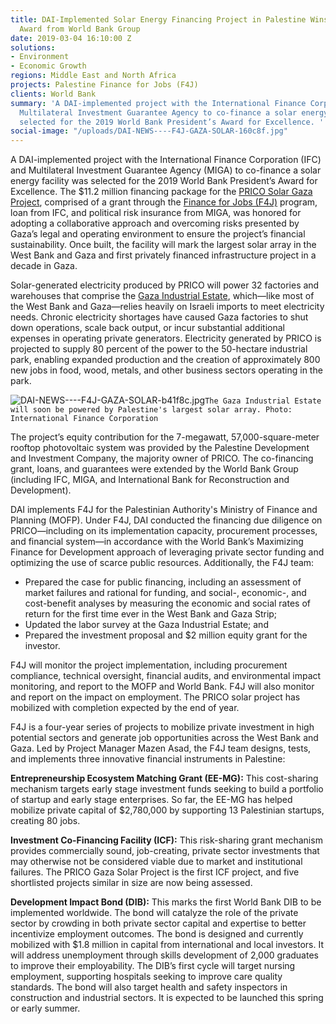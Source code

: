 ```yaml
---
title: DAI-Implemented Solar Energy Financing Project in Palestine Wins Excellence
  Award from World Bank Group
date: 2019-03-04 16:10:00 Z
solutions:
- Environment
- Economic Growth
regions: Middle East and North Africa
projects: Palestine Finance for Jobs (F4J)
clients: World Bank
summary: 'A DAI-implemented project with the International Finance Corporation and
  Multilateral Investment Guarantee Agency to co-finance a solar energy facility was
  selected for the 2019 World Bank President’s Award for Excellence. '
social-image: "/uploads/DAI-NEWS----F4J-GAZA-SOLAR-160c8f.jpg"
---
```


A DAI-implemented project with the International Finance Corporation (IFC) and Multilateral Investment Guarantee Agency (MIGA) to co-finance a solar energy facility was selected for the 2019 World Bank President’s Award for Excellence. The $11.2 million financing package for the [PRICO Solar Gaza Project](https://www.worldbank.org/en/about/partners/brief/west-bank-and-gaza-securing-energy-for-growth-and-development), comprised of a grant through the [Finance for Jobs (F4J)](https://www.dai.com/our-work/projects/palestine-finance-for-jobs-f4j) program, loan from IFC, and political risk insurance from MIGA, was honored for adopting a collaborative approach and overcoming risks presented by Gaza’s legal and operating environment to ensure the project’s financial sustainability. Once built, the facility will mark the largest solar array in the West Bank and Gaza and first privately financed infrastructure project in a decade in Gaza.

Solar-generated electricity produced by PRICO will power 32 factories and warehouses that comprise the [Gaza Industrial Estate](https://www.ifc.org/wps/wcm/connect/news_ext_content/ifc_external_corporate_site/news+and+events/news/impact-stories/solar-power-gaza), which—like most of the West Bank and Gaza—relies heavily on Israeli imports to meet electricity needs. Chronic electricity shortages have caused Gaza factories to shut down operations, scale back output, or incur substantial additional expenses in operating private generators. Electricity generated by PRICO is projected to supply 80 percent of the power to the 50-hectare industrial park, enabling expanded production and the creation of approximately 800 new jobs in food, wood, metals, and other business sectors operating in the park.

![DAI-NEWS----F4J-GAZA-SOLAR-b41f8c.jpg](/uploads/DAI-NEWS----F4J-GAZA-SOLAR-b41f8c.jpg)`The Gaza Industrial Estate will soon be powered by Palestine's largest solar array. Photo: International Finance Corporation`

The project’s equity contribution for the 7-megawatt, 57,000-square-meter rooftop photovoltaic system was provided by the Palestine Development and Investment Company, the majority owner of PRICO. The co-financing grant, loans, and guarantees were extended by the World Bank Group (including IFC, MIGA, and International Bank for Reconstruction and Development).

DAI implements F4J for the Palestinian Authority's Ministry of Finance and Planning (MOFP). Under F4J, DAI conducted the financing due diligence on PRICO—including on its implementation capacity, procurement processes, and financial system—in accordance with the World Bank’s Maximizing Finance for Development approach of leveraging private sector funding and optimizing the use of scarce public resources. Additionally, the F4J team:

* Prepared the case for public financing, including an assessment of market failures and rational for funding, and social-, economic-, and cost-benefit analyses by measuring the economic and social rates of return for the first time ever in the West Bank and Gaza Strip;
* Updated the labor survey at the Gaza Industrial Estate; and
* Prepared the investment proposal and $2 million equity grant for the investor.

F4J will monitor the project implementation, including procurement compliance, technical oversight, financial audits, and environmental impact monitoring, and report to the MOFP and World Bank. F4J will also monitor and report on the impact on employment. The PRICO solar project has mobilized with completion expected by the end of year.

F4J is a four-year series of projects to mobilize private investment in high potential sectors and generate job opportunities across the West Bank and Gaza. Led by Project Manager Mazen Asad, the F4J team designs, tests, and implements three innovative financial instruments in Palestine:

**Entrepreneurship Ecosystem Matching Grant (EE-MG):** This cost-sharing mechanism targets early stage investment funds seeking to build a portfolio of startup and early stage enterprises. So far, the EE-MG has helped mobilize private capital of $2,780,000 by supporting 13 Palestinian startups, creating 80 jobs. 

**Investment Co-Financing Facility (ICF):** This risk-sharing grant mechanism provides commercially sound, job-creating, private sector investments that may otherwise not be considered viable due to market and institutional failures. The PRICO Gaza Solar Project is the first ICF project, and five shortlisted projects similar in size are now being assessed.

**Development Impact Bond (DIB):** This marks the first World Bank DIB to be implemented worldwide. The bond will catalyze the role of the private sector by crowding in both private sector capital and expertise to better incentivize employment outcomes. The bond is designed and currently mobilized with $1.8 million in capital from international and local investors. It will address unemployment through skills development of 2,000 graduates to improve their employability. The DIB’s first cycle will target nursing employment, supporting hospitals seeking to improve care quality standards. The bond will also target health and safety inspectors in construction and industrial sectors. It is expected to be launched this spring or early summer.
